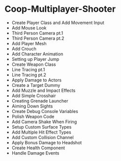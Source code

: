 # Coop-Multiplayer-Shooter

* Create Player Class and Add Movement Input
* Add Mouse Look 
* Third Person Camera pt.1
* Third Person Camera pt.2
* Add Player Mesh
* Add Crouch
* Add Character Animation
* Setting up Player Jump
* Create Weapon Class
* Line Tracing pt.1
* Line Tracing pt.2
* Apply Damage to Actors
* Create a Target Dummy
* Add Muzzle and Impact Effects
* Add Simple Crosshair
* Creating Grenade Launcher
* Aiming Down Sights
* Create Debug Console Variables
* Polish Weapon Code
* Add Camera Shake When Firing
* Setup Custom Surface Types
* Add Multiple Hit Effect Types
* Add Custom Collision Channel
* Apply Bonus Damage to Headshot
* Create Health Component
* Handle Damage Events